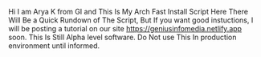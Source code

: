 Hi I am Arya K from GI and This Is My Arch Fast Install Script
Here There Will Be a Quick Rundown of The Script, But If you want good instuctions, I will be posting a tutorial on our site https://geniusinfomedia.netlify.app soon. This Is Still Alpha level software. Do Not use This In production environment until informed.